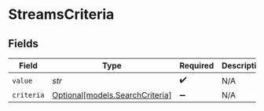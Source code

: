 # StreamsCriteria


## Fields

| Field                                                          | Type                                                           | Required                                                       | Description                                                    |
| -------------------------------------------------------------- | -------------------------------------------------------------- | -------------------------------------------------------------- | -------------------------------------------------------------- |
| `value`                                                        | *str*                                                          | :heavy_check_mark:                                             | N/A                                                            |
| `criteria`                                                     | [Optional[models.SearchCriteria]](../models/searchcriteria.md) | :heavy_minus_sign:                                             | N/A                                                            |